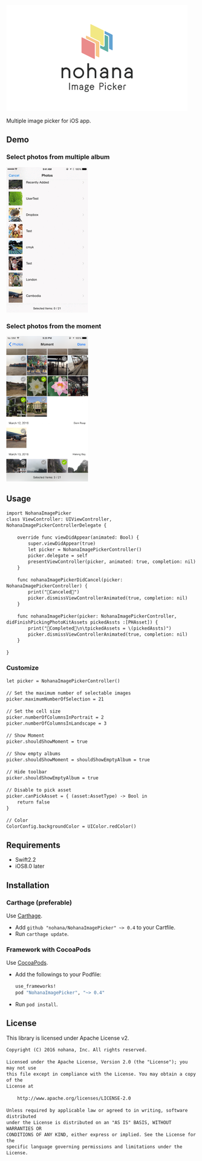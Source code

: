 <img src="./Images/logo.png" width="480" height="280" />


Multiple image picker for iOS app.

## Demo

### Select photos from multiple album

<img src="./Images/collection.gif" width="216" />


### Select photos from the moment

<img src="./Images/moment.png" width="216" />

## Usage

```
import NohanaImagePicker
class ViewController: UIViewController, NohanaImagePickerControllerDelegate {
    
    override func viewDidAppear(animated: Bool) {
        super.viewDidAppear(true)
        let picker = NohanaImagePickerController()
        picker.delegate = self
        presentViewController(picker, animated: true, completion: nil)
    }
    
    func nohanaImagePickerDidCancel(picker: NohanaImagePickerController) {
        print("🐷Canceled🙅")
        picker.dismissViewControllerAnimated(true, completion: nil)
    }
    
    func nohanaImagePicker(picker: NohanaImagePickerController, didFinishPickingPhotoKitAssets pickedAssts :[PHAsset]) {
        print("🐷Completed🙆\n\tpickedAssets = \(pickedAssts)")
        picker.dismissViewControllerAnimated(true, completion: nil)
    }

}
```

### Customize

```
let picker = NohanaImagePickerController()

// Set the maximum number of selectable images
picker.maximumNumberOfSelection = 21

// Set the cell size
picker.numberOfColumnsInPortrait = 2
picker.numberOfColumnsInLandscape = 3

// Show Moment
picker.shouldShowMoment = true

// Show empty albums
picker.shouldShowMoment = shouldShowEmptyAlbum = true

// Hide toolbar
picker.shouldShowEmptyAlbum = true

// Disable to pick asset
picker.canPickAsset = { (asset:AssetType) -> Bool in
    return false
}

// Color
ColorConfig.backgroundColor = UIColor.redColor()
```

## Requirements

- Swift2.2
- iOS8.0 later

## Installation

### Carthage (preferable)

Use [Carthage](https://github.com/Carthage/Carthage).

- Add `github "nohana/NohanaImagePicker" ~> 0.4` to your Cartfile.
- Run `carthage update`.

### Framework with CocoaPods

Use [CocoaPods](https://cocoapods.org/).

- Add the followings to your Podfile:

    ```ruby
    use_frameworks!
    pod "NohanaImagePicker", "~> 0.4"
    ```

- Run `pod install`.


## License

This library is licensed under Apache License v2.

```
Copyright (C) 2016 nohana, Inc. All rights reserved.

Licensed under the Apache License, Version 2.0 (the "License"); you may not use
this file except in compliance with the License. You may obtain a copy of the
License at

    http://www.apache.org/licenses/LICENSE-2.0

Unless required by applicable law or agreed to in writing, software distributed
under the License is distributed on an "AS IS" BASIS, WITHOUT WARRANTIES OR
CONDITIONS OF ANY KIND, either express or implied. See the License for the
specific language governing permissions and limitations under the License.
```